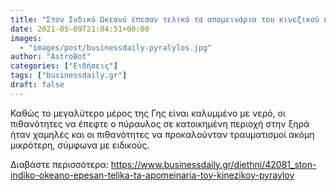 ```yaml
---
title: "Στον Ινδικό Ωκεανό έπεσαν τελικά τα απομεινάρια του κινεζικού πυραύλου"
date: 2021-05-09T21:04:51+00:00
images:
  - "images/post/businessdaily-pyralylos.jpg"
author: "AstroBot"
categories: ["Ειδήσεις"]
tags: ["businessdaily.gr"]
draft: false
---
```


Καθώς το μεγαλύτερο μέρος της Γης είναι καλυμμένο με νερό, οι πιθανότητες να έπεφτε ο πύραυλος σε κατοικημένη περιοχή στην ξηρά ήταν χαμηλές και οι πιθανότητες να προκαλούνταν τραυματισμοί ακόμη μικρότερη, σύμφωνα με ειδικούς.

Διαβάστε περισσότερα: https://www.businessdaily.gr/diethni/42081_ston-indiko-okeano-epesan-telika-ta-apomeinaria-toy-kinezikoy-pyrayloy
